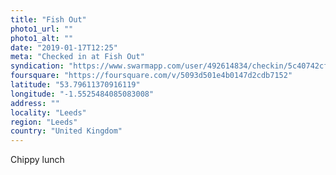 ```yaml
---
title: "Fish Out"
photo1_url: ""
photo1_alt: ""
date: "2019-01-17T12:25"
meta: "Checked in at Fish Out"
syndication: "https://www.swarmapp.com/user/492614834/checkin/5c40742cf62e09002cc08098"
foursquare: "https://foursquare.com/v/5093d501e4b0147d2cdb7152"
latitude: "53.79611370916119"
longitude: "-1.5525484085083008"
address: ""
locality: "Leeds"
region: "Leeds"
country: "United Kingdom"
---
```

Chippy lunch
